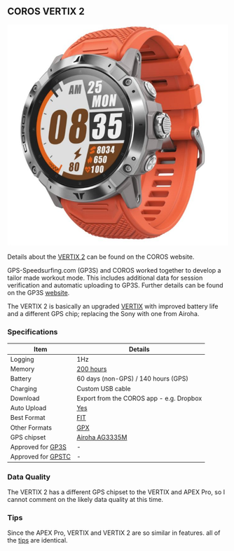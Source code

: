 ## COROS VERTIX 2

![vertix-2](img/vertix-2.jpg)



Details about the [VERTIX 2](https://coros.com/vertix2) can be found on the COROS website.

GPS-Speedsurfing.com (GP3S) and COROS worked together to develop a tailor made workout mode. This includes additional data for session verification and automatic uploading to GP3S. Further details can be found on the GP3S [website](https://www.gps-speedsurfing.com/default.aspx?mnu=item&item=coros).

The VERTIX 2 is basically an upgraded [VERTIX](../vertix/README.md) with improved battery life and a different GPS chip; replacing the Sony with one from Airoha.



### Specifications

| Item                                                       | Details                                                      |
| ---------------------------------------------------------- | ------------------------------------------------------------ |
| Logging                                                    | 1Hz                                                          |
| Memory                                                     | [200 hours](https://support.coros.com/hc/en-us/articles/360044993811-How-much-memory-do-COROS-watches-have) |
| Battery                                                    | 60 days (non-GPS) / 140 hours (GPS)                          |
| Charging                                                   | Custom USB cable                                             |
| Download                                                   | Export from the COROS app - e.g. Dropbox                     |
| Auto Upload                                                | [Yes](https://www.gps-speedsurfing.com/default.aspx?mnu=item&item=HowAddSession) |
| Best Format                                                | [FIT](https://developer.garmin.com/fit/protocol/)            |
| Other Formats                                              | [GPX](https://en.wikipedia.org/wiki/GPS_Exchange_Format)     |
| GPS chipset                                                | [Airoha AG3335M](http://www.airoha.com.tw/webe/html/pro/index.aspx?kind=80&num=182&lv=2) |
| Approved for [GP3S](https://www.gps-speedsurfing.com/)     | -                                                            |
| Approved for [GPSTC](https://www.gpsteamchallenge.com.au/) | -                                                            |



### Data Quality

The VERTIX 2 has a different GPS chipset to the VERTIX and APEX Pro, so I cannot comment on the likely data quality at this time.



### Tips

Since the APEX Pro, VERTIX and VERTIX 2 are so similar in features. all of the [tips](../tips.md) are identical.
